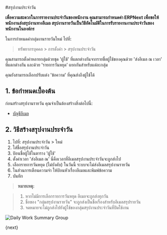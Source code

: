 <!-- add-breadcrumbs -->
#สรุปงานประจำวัน

**เพื่อความสะดวกในการรายงานประจำวันของพนักงาน คุณสามารถกำหนดค่า ERPNext เพื่อขอให้พนักงานส่งสรุปงานทางอีเมล สรุปงานรายวันเป็นวิธีอัตโนมัติในการรับรายงานงานประจำวันของพนักงานในองค์กร**

ในการกำหนดค่ากลุ่มงานรายวันใหม่ ไปที่:

> ทรัพยากรบุคคล > การตั้งค่า > สรุปงานประจำวัน

คุณสามารถตั้งค่าหลายกลุ่มด้วยชุด 'ผู้ใช้' ที่แตกต่างกันจากรายชื่อผู้ใช้ของคุณด้วย 'ส่งอีเมล ณ เวลา' ที่แตกต่างกัน และด้วย 'รายการวันหยุด' แยกกันสำหรับแต่ละกลุ่ม

คุณยังสามารถเลือกปรับแต่ง 'ข้อความ' ที่คุณส่งถึงผู้ใช้ได้

## 1. ข้อกำหนดเบื้องต้น
    
ก่อนสร้างสรุปงานรายวัน คุณจำเป็นต้องสร้างสิ่งต่อไปนี้:

* [บัญชีอีเมล](/docs/user/manual/th/setting-up/email/email-account)

## 2. วิธีสร้างสรุปงานประจำวัน

1. ไปที่: สรุปงานประจำวัน > ใหม่
1. ใส่ชื่อสรุปงานประจำวัน
1. ป้อนชื่อผู้ใช้ในตาราง 'ผู้ใช้'
1. ตั้งค่าเวลา 'ส่งอีเมล ณ' นี่คือเวลาที่อีเมลสรุปงานประจำวันจะถูกส่งไป
1. เลือกรายการวันหยุด (ไม่บังคับ) ในวันนี้ ระบบจะไม่ส่งอีเมลสรุปงานรายวัน
1. ในส่วนการเตือนความจำ ให้ป้อนหัวเรื่องอีเมลและพิมพ์ข้อความ
1. บันทึก

>**หมายเหตุ:**

>1. หากไม่มีการเลือกรายการวันหยุด อีเมลจะถูกส่งทุกวัน
>2. ชื่อของ "กลุ่มสรุปงานรายวัน" จะถูกส่งเป็นชื่อเรื่องสำหรับอีเมลสรุปรายวัน
>3. จดหมายจะไม่ถูกส่งไปยังผู้ใช้ของกลุ่มสรุปงานประจำวันที่ปิดใช้งาน


<img class="screenshot" alt="Daily Work Summary Group" src="{{docs_base_url}}/assets/img/human-resources/daily-work-summary-group.png">

{next}
